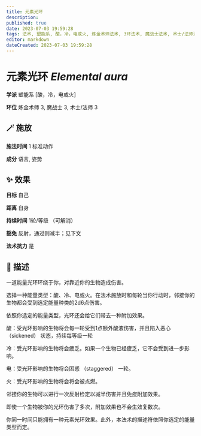 ```yaml
---
title: 元素光环
description: 
published: true
date: 2023-07-03 19:59:28
tags: 法术, 塑能系, 酸，冷，电或火, 炼金术师法术, 3环法术, 魔战士法术, 术士/法师法术
editor: markdown
dateCreated: 2023-07-03 19:59:28
---
```


# **元素光环** *Elemental aura*

**学派** 塑能系 \[酸，冷，电或火\] 

**环位** 炼金术师 3, 魔战士 3, 术士/法师 3

## 🪄 施放

**施法时间** 1 标准动作

**成分** 语言, 姿势

## ✨ 效果 

**目标** 自己 

**距离** 自身  

**持续时间** 1轮/等级 （可解消） 

**豁免** 反射，通过则减半；见下文

**法术抗力** 是

## 📖 描述

一道能量光环环绕于你，对靠近你的生物造成伤害。

选择一种能量类型：酸、冷、电或火。在法术施放时和每轮当你行动时，邻接你的生物都会受到选定能量种类的2d6点伤害。

依照你选定的能量类型，光环还会给它们带去一种附加效果。

酸：受光环影响的生物将会每一轮受到1点额外酸液伤害，并且陷入恶心 （sickened） 状态，持续每等级一轮

冷：受光环影响的生物将会疲乏。如果一个生物已经疲乏，它不会受到进一步影响。

电：受光环影响的生物将会困惑 （staggered） 一轮。

火：受光环影响的生物将会将会被点燃。

邻接你的生物可以进行一次反射检定以减半伤害并且免疫附加效果。

即使一个生物被你的光环伤害了多次，附加效果也不会生效复数次。

你同一时间只能拥有一种元素光环效果。此外，本法术的描述符依照你选定的能量类型而定。
    